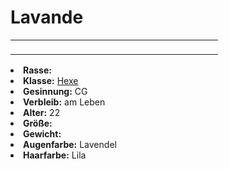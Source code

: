 # Lavande

<primary-label ref="npc"/>

<secondary-label ref="faergria"/>

<secondary-label ref="hal"/>

<table>
<tr><td>
<p>

</p>

</td><td width="300">
<!-- Edit here -->
<img src="lavande.png" alt="" />
</td></tr>
</table>

<procedure title="Allgemeine Informationen">
<list columns="2">
<li><b>Rasse:</b> <a href="Folks.md" anchor="menschen"></a></li>
<li><b>Klasse:</b> <a href="Classes.md" anchor="hexer">Hexe</a></li>
<li><b>Gesinnung:</b> CG</li>
<li><b>Verbleib:</b> am Leben</li>
</list>
</procedure>

<procedure title="Aussehen">
<list columns="3">
<li><b>Alter:</b> 22</li>
<li><b>Größe:</b> </li>
<li><b>Gewicht:</b> </li>
<li><b>Augenfarbe:</b> Lavendel</li>
<li><b>Haarfarbe:</b> Lila</li>
</list>
</procedure>

<procedure title="Beziehungen">
<list columns="2">

</list>
</procedure>